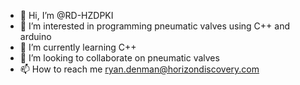 - 👋 Hi, I’m @RD-HZDPKI
- 👀 I’m interested in programming pneumatic valves using C++ and arduino
- 🌱 I’m currently learning C++
- 💞️ I’m looking to collaborate on pneumatic valves
- 📫 How to reach me ryan.denman@horizondiscovery.com

<!---
RD-HZDPKI/RD-HZDPKI is a ✨ special ✨ repository because its `README.md` (this file) appears on your GitHub profile.
You can click the Preview link to take a look at your changes.
--->
